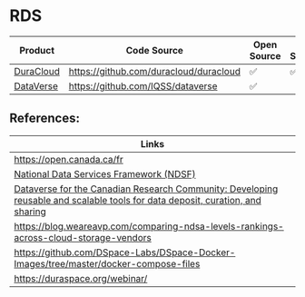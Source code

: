 # RDS


| Product                   | Code Source                                         | Open Source      | HLS Streaming    |
|---------------------------|-----------------------------------------------------|------------------|------------------|
| [DuraCloud](DuraCloud.md) | https://github.com/duracloud/duracloud              |:white_check_mark:|:white_check_mark:|
| [DataVerse](DataVerse.md) | https://github.com/IQSS/dataverse                   |:white_check_mark:|                  |


## References:

| Links |
|---------------------------|
| https://open.canada.ca/fr |
| [National Data Services Framework (NDSF)](https://www.rdc-drc.ca/activities/ndsf/) |
| [Dataverse for the Canadian Research Community: Developing reusable and scalable tools for data deposit, curation, and sharing](https://zenodo.org/record/2555323#.XYUObShKick) |
| https://blog.weareavp.com/comparing-ndsa-levels-rankings-across-cloud-storage-vendors |
| https://github.com/DSpace-Labs/DSpace-Docker-Images/tree/master/docker-compose-files | 
| https://duraspace.org/webinar/ |
